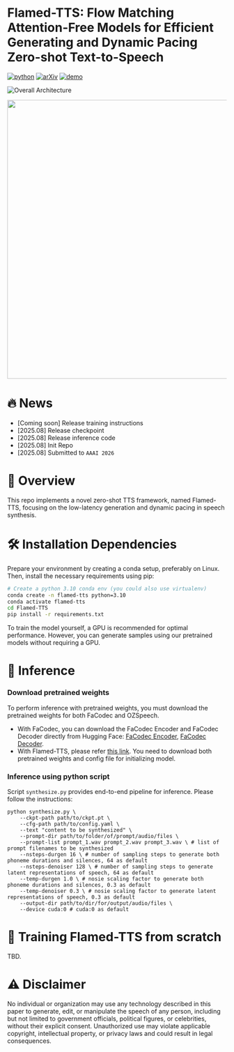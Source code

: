 # Flamed-TTS: Flow Matching Attention-Free Models for Efficient Generating and Dynamic Pacing Zero-shot Text-to-Speech

[![python](https://img.shields.io/badge/Python-3.10-brightgreen)]([https://github.com/SWivid/F5-TTS](https://github.com/flamedtts/Flamed-TTS))
[![arXiv](https://img.shields.io/badge/arXiv-2410.06885-b31b1b.svg?logo=arXiv)]()
[![demo](https://img.shields.io/badge/GitHub-Demo%20page-orange.svg)]()

![Overall Architecture](https://github.com/flamedtts/Flamed-TTS/blob/main/figs/Flamed-TTS.png)
<div align="center">
	<img src="https://github.com/flamedtts/Flamed-TTS/blob/main/figs/CodeDecoder_Denoiser.png" width="640" style="display: block; margin: auto;"/>
</div>

# 🔥 News
- [Coming soon] Release training instructions
- [2025.08] Release checkpoint
- [2025.08] Release inference code
- [2025.08] Init Repo
- [2025.08] Submitted to `AAAI 2026`

# 🎯 Overview

This repo implements a novel zero-shot TTS framework, named Flamed-TTS, focusing on the low-latency generation and dynamic pacing in speech synthesis.

# 🛠️ Installation Dependencies

Prepare your environment by creating a conda setup, preferably on Linux. Then, install the necessary requirements using pip:
```bash
# Create a python 3.10 conda env (you could also use virtualenv)
conda create -n flamed-tts python=3.10
conda activate flamed-tts
cd Flamed-TTS
pip install -r requirements.txt
```

To train the model yourself, a GPU is recommended for optimal performance. However, you can generate samples using our pretrained models without requiring a GPU.

# 🚀 Inference

### Download pretrained weights

To perform inference with pretrained weights, you must download the pretrained weights for both FaCodec and OZSpeech.

* With FaCodec, you can download the FaCodec Encoder and FaCodec Decoder directly from Hugging Face: [FaCodec Encoder](https://huggingface.co/amphion/naturalspeech3_facodec/blob/main/ns3_facodec_encoder.bin), [FaCodec Decoder](https://huggingface.co/amphion/naturalspeech3_facodec/blob/main/ns3_facodec_decoder.bin).
* With Flamed-TTS, please refer [this link](https://drive.google.com/drive/folders/17A5OJoF6yUqiy62n1ghEGJ6EwHUexUEs?usp=sharing). You need to download both pretrained weights and config file for initializing model.

### Inference using python script

Script `synthesize.py` provides end-to-end pipeline for inference. Please follow the instructions:

```
python synthesize.py \
	--ckpt-path path/to/ckpt.pt \
 	--cfg-path path/to/config.yaml \
	--text "content to be synthesized" \
	--prompt-dir path/to/folder/of/prompt/audio/files \
	--prompt-list prompt_1.wav prompt_2.wav prompt_3.wav \ # list of prompt filenames to be synthesized
	--nsteps-durgen 16 \ # number of sampling steps to generate both phoneme durations and silences, 64 as default
	--nsteps-denoiser 128 \ # number of sampling steps to generate latent representations of speech, 64 as default
	--temp-durgen 1.0 \ # nosie scaling factor to generate both phoneme durations and silences, 0.3 as default
	--temp-denoiser 0.3 \ # nosie scaling factor to generate latent representations of speech, 0.3 as default
	--output-dir path/to/dir/for/output/audio/files \
	--device cuda:0 # cuda:0 as default
```

# 🔄 Training Flamed-TTS from scratch

TBD.

# ⚠️ Disclaimer

No individual or organization may use any technology described in this paper to generate, edit, or manipulate the speech of any person, including but not limited to government officials, political figures, or celebrities, without their explicit consent. Unauthorized use may violate applicable copyright, intellectual property, or privacy laws and could result in legal consequences.















